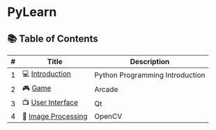 # PyLearn


## 📚 Table of Contents

| # | Title                                       | Description                     |
| - | ------------------------------------------- | ------------------------------- |
| 1 | 💻 [Introduction](./Introduction/)        | Python Programming Introduction |
| 2 | 🎮 [Game](./Game/)                        | Arcade               |
| 3 | 📺 [User Interface](./UserInterface/)     | Qt                |
| 4 | 🎨 [Image Processing](./ImageProcessing/) | OpenCV              |
